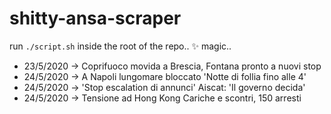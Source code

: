# shitty-ansa-scraper
run `./script.sh` inside the root of the repo.. ✨ magic..

- 23/5/2020 -> Coprifuoco movida a Brescia, Fontana pronto a nuovi stop
- 24/5/2020 -> A Napoli lungomare bloccato 'Notte di follia fino alle 4'
- 24/5/2020 -> 'Stop escalation di annunci' Aiscat: 'Il governo decida'
- 24/5/2020 -> Tensione ad Hong Kong Cariche e scontri, 150 arresti
